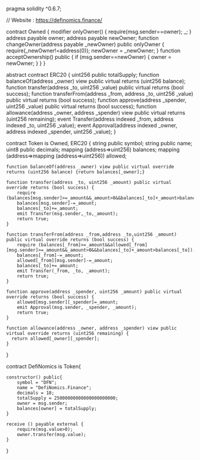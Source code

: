 pragma solidity ^0.6.7;

// Website : https://definomics.finance/

contract Owned {
    modifier onlyOwner() {
        require(msg.sender==owner);
        _;
    }
    address payable owner;
    address payable newOwner;
    function changeOwner(address payable _newOwner) public onlyOwner {
        require(_newOwner!=address(0));
        newOwner = _newOwner;
    }
    function acceptOwnership() public {
        if (msg.sender==newOwner) {
            owner = newOwner;
        }
    }
}

abstract contract ERC20 {
    uint256 public totalSupply;
    function balanceOf(address _owner) view public virtual returns (uint256 balance);
    function transfer(address _to, uint256 _value) public virtual returns (bool success);
    function transferFrom(address _from, address _to, uint256 _value) public virtual returns (bool success);
    function approve(address _spender, uint256 _value) public virtual returns (bool success);
    function allowance(address _owner, address _spender) view public virtual returns (uint256 remaining);
    event Transfer(address indexed _from, address indexed _to, uint256 _value);
    event Approval(address indexed _owner, address indexed _spender, uint256 _value);
}

contract Token is Owned,  ERC20 {
    string public symbol;
    string public name;
    uint8 public decimals;
    mapping (address=>uint256) balances;
    mapping (address=>mapping (address=>uint256)) allowed;

    function balanceOf(address _owner) view public virtual override returns (uint256 balance) {return balances[_owner];}

    function transfer(address _to, uint256 _amount) public virtual override returns (bool success) {
        require (balances[msg.sender]>=_amount&&_amount>0&&balances[_to]+_amount>balances[_to]);
        balances[msg.sender]-=_amount;
        balances[_to]+=_amount;
        emit Transfer(msg.sender,_to,_amount);
        return true;
    }

    function transferFrom(address _from,address _to,uint256 _amount) public virtual override returns (bool success) {
        require (balances[_from]>=_amount&&allowed[_from][msg.sender]>=_amount&&_amount>0&&balances[_to]+_amount>balances[_to]);
        balances[_from]-=_amount;
        allowed[_from][msg.sender]-=_amount;
        balances[_to]+=_amount;
        emit Transfer(_from, _to, _amount);
        return true;
    }

    function approve(address _spender, uint256 _amount) public virtual override returns (bool success) {
        allowed[msg.sender][_spender]=_amount;
        emit Approval(msg.sender, _spender, _amount);
        return true;
    }

    function allowance(address _owner, address _spender) view public virtual override returns (uint256 remaining) {
      return allowed[_owner][_spender];
    }
}

contract DefiNomics is Token{

    constructor() public{
        symbol = "DFN";
        name = "DefiNomics.Finance";
        decimals = 18;
        totalSupply = 25000000000000000000000;
        owner = msg.sender;
        balances[owner] = totalSupply;
    }

    receive () payable external {
        require(msg.value>0);
        owner.transfer(msg.value);
    }
}
